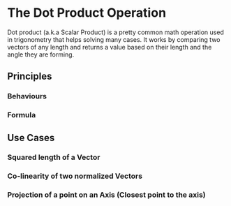 # The Dot Product Operation

Dot product (a.k.a Scalar Product) is a pretty common math operation used in trigonometry that helps solving many cases. It works by comparing two vectors of any length and returns a value based on their length and the angle they are forming.

## Principles

### Behaviours

### Formula

## Use Cases

### Squared length of a Vector

### Co-linearity of two normalized Vectors

### Projection of a point on an Axis (Closest point to the axis)

